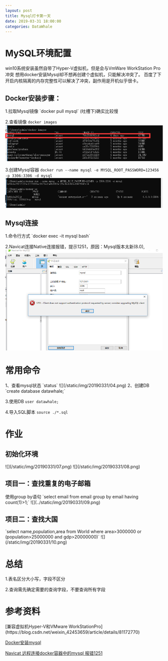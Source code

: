 ```yaml
---
layout: post
title: Mysql打卡第一天
date: 2019-03-31 18:00:00  
categories: DataWhale
---
```


<h1>MySQL环境配置</h1>
<p>win10系统安装虽然自带了Hyper-V虚拟机，但是会与VmWare WorkStation Pro冲突
	想用docker安装Mysql却不想再创建个虚拟机，只能解决冲突了。
	百度了下开启内核隔离的内存完整性可以解决了冲突，副作用是开机似乎很卡。</p>

<h2>Docker安装步骤：</h2>
1.拉取Mysql镜像 `docker pull mysql`
    (吐槽下)确实比较慢

2.查看镜像 `docker images`
![](/static/img/20190331/01.png)

3.创建Mysql容器 `docker run --name mysql -e MYSQL_ROOT_PASSWORD=123456 -p 3306:3306 -d mysql`
![](/static/img/20190331/02.png)

<h2>Mysql连接</h2>
1.命令行方式 `docker exec -it mysql bash`

2.Navicat连接Native连接报错，提示1251，原因：Mysql版本太新(8.0),
![](/static/img/20190331/03.png)


<h1>常用命令</h1>
1、查看mysql状态 `status`
    ![](/static/img/20190331/04.png)
2、创建DB `create database datawhale;`

3.使用DB `user datawhale;`

4.导入SQL脚本 `source ./*.sql`




<h1>作业</h1>
<h2>初始化环境</h2>
![](/static/img/20190331/07.png)
![](/static/img/20190331/08.png)

<h2>项目一：查找重复的电子邮箱</h2>
    使用group by语句
    `select email from email group by email having count(1)>1;`
![](../static/img/20190331/09.png)
<h2>项目二：查找大国</h2>
    `select name,population,area
    from World
    where area>3000000 or (population>25000000 and gdp>20000000)`
![](/static/img/20190331/10.png)

<h1>总结</h1>
1.表名区分大小写，字段不区分

2.查询需先确定需要的查询字段，不要查询所有字段

<h1>参考资料</h1>
[兼容虚拟机Hyper-V和VMware WorkStationPro](https://blog.csdn.net/weixin_42453659/article/details/81172770)

[Docker安装mysql](https://www.cnblogs.com/pwc1996/p/5425234.html)

[Navicat 远程连接docker容器中的mysql 报错1251](https://blog.csdn.net/sinat_38345188/article/details/80838098)
